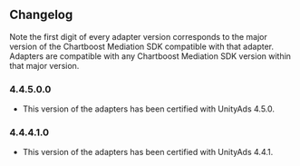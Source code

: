 ## Changelog

Note the first digit of every adapter version corresponds to the major version of the Chartboost Mediation SDK compatible with that adapter. 
Adapters are compatible with any Chartboost Mediation SDK version within that major version.

### 4.4.5.0.0
- This version of the adapters has been certified with UnityAds 4.5.0.

### 4.4.4.1.0
- This version of the adapters has been certified with UnityAds 4.4.1.
